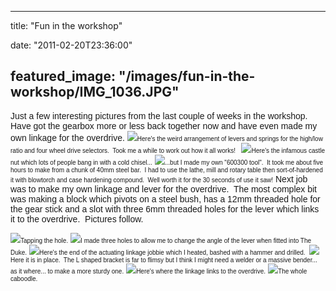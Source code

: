 
---
title: "Fun in the workshop"

date: "2011-02-20T23:36:00"

featured_image: "/images/fun-in-the-workshop/IMG_1036.JPG"
---


<span style="font-family: Verdana, sans-serif; font-size: x-small;"></span>
<span style="font-family: Verdana, sans-serif;">Just a few interesting pictures from the last couple of weeks in the workshop.  Have got the gearbox more or less back together now and have even made my own linkage for the overdrive.</span>
<a href="http://2.bp.blogspot.com/-7h22n5QaTeU/TWGevk3Ca9I/AAAAAAAACPI/YB-aRLLrq8k/s1600/IMG_1036.JPG"><span style="font-family: Verdana, sans-serif; font-size: x-small;"><img src="/images/fun-in-the-workshop/IMG_1036.JPG"/></span></a><span style="font-family: Verdana, sans-serif; font-size: x-small;">Here's the weird arrangement of levers and springs for the high/low ratio and four wheel drive selectors.  Took me a while to work out how it all works!  </span>
<a href="http://3.bp.blogspot.com/-EishL4QjoQY/TWGewzoH0gI/AAAAAAAACPM/qq2-Z1lWEFU/s1600/IMG_1049.JPG"><span style="font-family: Verdana, sans-serif; font-size: x-small;"><img src="/images/fun-in-the-workshop/IMG_1049.JPG"/></span></a><span style="font-family: Verdana, sans-serif; font-size: x-small;">Here's the infamous castle nut which lots of people bang in with a cold chisel...</span>
<a href="http://3.bp.blogspot.com/-6B6BHqlfljI/TWGexm8VaXI/AAAAAAAACPQ/3JaWAlZO_bg/s1600/IMG_1051.JPG"><span style="font-family: Verdana, sans-serif; font-size: x-small;"><img src="/images/fun-in-the-workshop/IMG_1051.JPG"/></span></a><span style="font-family: Verdana, sans-serif; font-size: x-small;">...but I made my own "600300 tool".  It took me about five hours to make from a chunk of 40mm steel bar.  I had to use the lathe, mill and rotary table then sort-of-hardened it with blowtorch and case hardening compound.  Well worth it for the 30 seconds of use it saw!</span>
<span style="font-family: Verdana, sans-serif;">Next job was to make my own linkage and lever for the overdrive.  The most complex bit was making a block which pivots on a steel bush, has a 12mm threaded hole for the gear stick and a slot with three 6mm threaded holes for the lever which links it to the overdrive.  Pictures follow.</span>

<a href="http://4.bp.blogspot.com/-t5TnPqfMlSg/TWGeym_qrBI/AAAAAAAACPU/EHoeZ_qZYSQ/s1600/IMG_1068.JPG"><span style="font-family: Verdana, sans-serif; font-size: x-small;"><img src="/images/fun-in-the-workshop/IMG_1068.JPG"/></span></a><span style="font-family: Verdana, sans-serif; font-size: x-small;">Tapping the hole.</span>
<a href="http://2.bp.blogspot.com/-dP550z4njcY/TWGezHZ3WWI/AAAAAAAACPY/VE1D4ozHG1Q/s1600/IMG_1072.JPG"><span style="font-family: Verdana, sans-serif; font-size: x-small;"><img src="/images/fun-in-the-workshop/IMG_1072.JPG"/></span></a><span style="font-family: Verdana, sans-serif; font-size: x-small;">I made three holes to allow me to change the angle of the lever when fitted into The Duke.</span>
<a href="http://2.bp.blogspot.com/-bONYf-Xi9jo/TWGez9qzIGI/AAAAAAAACPc/pLoGZozTLkE/s1600/IMG_1073.JPG"><span style="font-family: Verdana, sans-serif; font-size: x-small;"><img src="/images/fun-in-the-workshop/IMG_1073.JPG"/></span></a><span style="font-family: Verdana, sans-serif; font-size: x-small;">Here's the end of the actuating linkage jobbie which I heated, bashed with a hammer and drilled. </span>
<a href="http://3.bp.blogspot.com/-C5EjrblxDe0/TWGe0-bYKoI/AAAAAAAACPg/hmfM4Bu4BTo/s1600/IMG_1074.JPG"><span style="font-family: Verdana, sans-serif; font-size: x-small;"><img src="/images/fun-in-the-workshop/IMG_1074.JPG"/></span></a><span style="font-family: Verdana, sans-serif; font-size: x-small;">Here it is in place.  The L shaped bracket is far to flimsy but I think I might need a welder or a massive bender...  as it where... to make a more sturdy one.</span>
<a href="http://2.bp.blogspot.com/-u0mFmvIH3bY/TWGe1gR0IeI/AAAAAAAACPk/zEmRCkxLF8A/s1600/IMG_1075.JPG"><span style="font-family: Verdana, sans-serif; font-size: x-small;"><img src="/images/fun-in-the-workshop/IMG_1075.JPG"/></span></a><span style="font-family: Verdana, sans-serif; font-size: x-small;">Here's where the linkage links to the overdrive.</span>
<a href="http://2.bp.blogspot.com/-GzqsaeRuY9k/TWGe8L8WJ2I/AAAAAAAACPo/R4AlH9tvqjg/s1600/IMG_1076.JPG"><span style="font-family: Verdana, sans-serif; font-size: x-small;"><img src="/images/fun-in-the-workshop/IMG_1076.JPG"/></span></a><span style="font-family: Verdana, sans-serif; font-size: x-small;">﻿The whole caboodle.</span>
